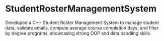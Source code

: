 # StudentRosterManagementSystem
Developed a C++ Student Roster Management System to manage student data, validate emails, compute average course completion days, and filter by degree programs, showcasing strong OOP and data handling skills.
